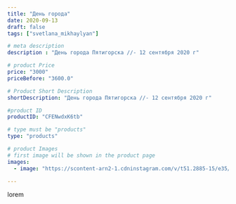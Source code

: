 ```yaml
---
title: "День города"
date: 2020-09-13
draft: false
tags: ["svetlana_mikhaylyan"]

# meta description
description : "День города Пятигорска //- 12 сентября 2020 г"

# product Price
price: "3000"
priceBefore: "3600.0"

# Product Short Description
shortDescription: "День города Пятигорска //- 12 сентября 2020 г"

#product ID
productID: "CFENwdxK6tb"

# type must be "products"
type: "products"

# product Images
# first image will be shown in the product page
images:
  - image: "https://scontent-arn2-1.cdninstagram.com/v/t51.2885-15/e35/119117720_3169949913124226_8326180682527505040_n.jpg?se=7&tp=1&_nc_ht=scontent-arn2-1.cdninstagram.com&_nc_cat=102&_nc_ohc=rJtt-rQ4ZMIAX8lqBhJ&oh=0411e459076c51951eaff56eaa172a3b&oe=60755C3E&ig_cache_key=MjM5NzEwMTQwNjc3MDkzMjU3MQ%3D%3D.2"

---
```

lorem

